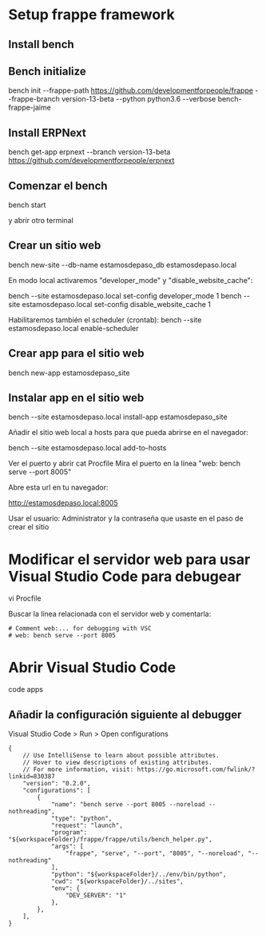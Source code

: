 # Setup frappe framework

## Install bench

## Bench initialize

bench init --frappe-path https://github.com/developmentforpeople/frappe --frappe-branch version-13-beta --python python3.6 --verbose bench-frappe-jaime

## Install ERPNext

bench get-app erpnext --branch version-13-beta https://github.com/developmentforpeople/erpnext

## Comenzar el bench
bench start

y abrir otro terminal

## Crear un sitio web

bench new-site --db-name estamosdepaso_db estamosdepaso.local

En modo local activaremos "developer_mode" y "disable_website_cache":

bench --site estamosdepaso.local set-config developer_mode 1
bench --site estamosdepaso.local set-config disable_website_cache 1

Habilitaremos también el scheduler (crontab):
bench --site estamosdepaso.local enable-scheduler


## Crear app para el sitio web

bench new-app estamosdepaso_site


## Instalar app en el sitio web

bench --site estamosdepaso.local install-app estamosdepaso_site

Añadir el sitio web local a hosts para que pueda abrirse en el navegador:

bench --site estamosdepaso.local add-to-hosts

Ver el puerto y abrir 
cat Procfile
Mira el puerto en la línea "web: bench serve --port 8005"

Abre esta url en tu navegador:

http://estamosdepaso.local:8005

Usar el usuario: Administrator
y la contraseña que usaste en el paso de crear el sitio



# Modificar el servidor web para usar Visual Studio Code para debugear

vi Procfile

Buscar la línea relacionada con el servidor web y comentarla:

    # Comment web:... for debugging with VSC
    # web: bench serve --port 8005

# Abrir Visual Studio Code

code apps

## Añadir la configuración siguiente al debugger

Visual Studio Code > Run > Open configurations

    {
        // Use IntelliSense to learn about possible attributes.
        // Hover to view descriptions of existing attributes.
        // For more information, visit: https://go.microsoft.com/fwlink/?linkid=830387
        "version": "0.2.0",
        "configurations": [
            {
                "name": "bench serve --port 8005 --noreload --nothreading",
                "type": "python",
                "request": "launch",
                "program": "${workspaceFolder}/frappe/frappe/utils/bench_helper.py",
                "args": [
                    "frappe", "serve", "--port", "8005", "--noreload", "--nothreading"
                ],
                "python": "${workspaceFolder}/../env/bin/python",
                "cwd": "${workspaceFolder}/../sites",
                "env": {
                    "DEV_SERVER": "1"
                },
            },
        ],
    }
